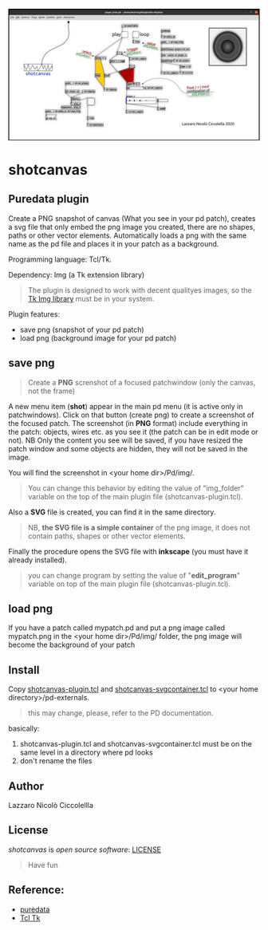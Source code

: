 ![sreendhot](banner_shotcanvas.png)

shotcanvas
==========

Puredata plugin
----------------

Create a PNG snapshot of canvas (What you see in your pd patch), creates a svg file that only embed the png image you created, there are no shapes, paths or other vector elements. Automatically loads a png with the same name as the pd file and places it in your patch as a background.

Programming language: Tcl/Tk.

Dependency: Img (a Tk extension library) 
> The plugin is designed to work with decent qualityes images, so the [Tk Img library](http://tkimg.sourceforge.net/) must be in your system.

Plugin features:

- save png (snapshot of your pd patch)
- load png (background image for your pd patch)

save png
--------
> Create a **PNG** screnshot of a focused patchwindow (only the canvas, not the frame) 

A new menu item (**shot**) appear in the main pd menu (it is active only in patchwindows).
Click on that button (create png) to create a screenshot of the focused patch. The screenshot (in **PNG** format) include everything in the patch: objects, wires etc. as you see it (the patch can be in edit mode or not). NB Only the content you see will be saved, if you have resized the patch window and some objects are hidden, they will not be saved in the image.

You will find the screenshot in \<your home dir>/Pd/img/.
>You can change this behavior by editing the value of "img_folder" variable on the top of the main plugin file (shotcanvas-plugin.tcl).

Also a **SVG** file is created, you can find it in the same directory.
>NB, **the SVG file is a simple container** of the png image, it does not contain paths, shapes or other vector elements.

Finally the procedure opens the SVG file with **inkscape** (you must have it already installed).
>you can change program by setting the value of "**edit_program**" variable on top of the main plugin file (shotcanvas-plugin.tcl).

load png
--------

If you have a patch called mypatch.pd and put a png image called mypatch.png in the \<your home dir>/Pd/img/ folder, the png image will become the background of your patch


Install
-------

Copy [shotcanvas-plugin.tcl](shotcanvas-plugin.tcl) and [shotcanvas-svgcontainer.tcl](shotcanvas-svgcontainer.tcl) to \<your home directory>/pd-externals.
> this may change, please, refer to the PD documentation.

basically:
1) shotcanvas-plugin.tcl and shotcanvas-svgcontainer.tcl must be on the same level in a directory where pd looks
2) don't rename the files

Author
-----
Lazzaro Nicolò Ciccolellla

License
-------
*shotcanvas* is *open source software*: [LICENSE](LICENSE)

>Have fun

Reference:
----------
- [puredata](https://puredata.info/)
- [Tcl Tk](https://www.tcl.tk/)

